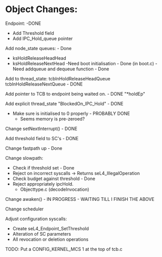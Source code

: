 # Object Changes:
Endpoint: -DONE
- Add Threshold field
- Add IPC_Hold_queue pointer


Add node_state queues: - Done
- ksHoldReleaseHeadHead
- ksHoldReleaseNextHead
-Need boot initialisation - Done (in boot.c)
-Need addqueue and dequeue function - Done

Add to thread_state: tcbInHoldReleaseHeadQueue tcbInHoldReleaseNextQueue - DONE

Add pointer to TCB to endpoint being waited on. - DONE "*holdEp"

Add explicit thread_state "BlockedOn_IPC_Hold" - DONE

- Make sure is initialised to 0 properly - PROBABLY DONE
    - Seems memory is pre-zeroed?

Change setNextInterrupt() - DONE

Add threshold field to SC's - DONE



Change fastpath up - Done


Change slowpath:
- Check if threshold set - Done
- Reject on incorrect syscalls -> Returns seL4_IllegalOperation
- Check budget against threshold - Done
- Reject appropriately ipcHold.
    * Objecttype.c  (decodeInvocation)

Change awaken() - IN PROGRESS - WAITING TILL I FINISH THE ABOVE

Change scheduler


Adjust configuration syscalls:
- Create seL4\_Endpoint\_SetThreshold
- Alteration of SC parameters
- All revocation or deletion operations


TODO: Put a CONFIG_KERNEL_MCS 1 at the top of tcb.c